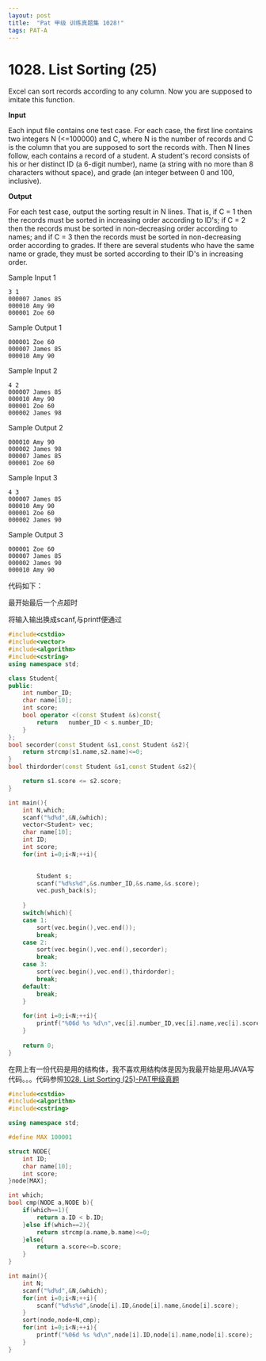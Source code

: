 ```yaml
---
layout: post
title:  "Pat 甲级 训练真题集 1028!"
tags: PAT-A
---
```

# 1028. List Sorting (25)

Excel can sort records according to any column.  Now you are supposed to imitate this function.

**Input**

Each input file contains one test case.  For each case, the first line contains two integers N (<=100000) and C, where N is the number of records and C is the column that you are supposed to sort the records with.  Then N lines follow, each contains a record of a student.  A student's record consists of his or her distinct ID (a 6-digit number), name (a string with no more than 8 characters without space), and grade (an integer between 0 and 100, inclusive).

**Output**

For each test case, output the sorting result in N lines.  That is, if C = 1 then the records must be sorted in increasing order according to ID's; if C = 2 then the records must be sorted in non-decreasing order according to names; and if C = 3 then the records must be sorted in non-decreasing order according to grades.  If there are several students who have the same name or grade, they must be sorted according to their ID's in increasing order.

Sample Input 1

```
3 1
000007 James 85
000010 Amy 90
000001 Zoe 60

```

Sample Output 1

```
000001 Zoe 60
000007 James 85
000010 Amy 90

```

Sample Input 2

```
4 2
000007 James 85
000010 Amy 90
000001 Zoe 60
000002 James 98

```

Sample Output 2

```
000010 Amy 90
000002 James 98
000007 James 85
000001 Zoe 60

```

Sample Input 3

```
4 3
000007 James 85
000010 Amy 90
000001 Zoe 60
000002 James 90

```

Sample Output 3

```
000001 Zoe 60
000007 James 85
000002 James 90
000010 Amy 90
```



代码如下：

最开始最后一个点超时

将输入输出换成scanf,与printf便通过

```c++
#include<cstdio>
#include<vector>
#include<algorithm>
#include<cstring>
using namespace std;

class Student{
public:
	int number_ID;
	char name[10];
	int score;
	bool operator <(const Student &s)const{
		return   number_ID < s.number_ID;
	}
};
bool secorder(const Student &s1,const Student &s2){
	return strcmp(s1.name,s2.name)<=0;
}
bool thirdorder(const Student &s1,const Student &s2){

	return s1.score <= s2.score;
}

int main(){
	int N,which;
	scanf("%d%d",&N,&which);
	vector<Student> vec;
	char name[10];
	int ID;
	int score;
	for(int i=0;i<N;++i){

		
		Student s;
		scanf("%d%s%d",&s.number_ID,&s.name,&s.score);	
		vec.push_back(s);
		
	}	
	switch(which){
	case 1:
		sort(vec.begin(),vec.end());
		break;
	case 2:
		sort(vec.begin(),vec.end(),secorder);
		break;
	case 3:
		sort(vec.begin(),vec.end(),thirdorder);
		break;
	default:
		break;
	}
	
	for(int i=0;i<N;++i){
		printf("%06d %s %d\n",vec[i].number_ID,vec[i].name,vec[i].score);
	}
	
	return 0;
}

```
在网上有一份代码是用的结构体，我不喜欢用结构体是因为我最开始是用JAVA写代码。。。代码参照[1028. List Sorting (25)-PAT甲级真题](http://www.liuchuo.net/archives/2120)

```c++
#include<cstdio>
#include<algorithm>
#include<cstring>

using namespace std;

#define MAX 100001

struct NODE{
	int ID;
	char name[10];
	int score;
}node[MAX];

int which;
bool cmp(NODE a,NODE b){
	if(which==1){
		return a.ID < b.ID;
	}else if(which==2){
		return strcmp(a.name,b.name)<=0;
	}else{
		return a.score<=b.score;
	}
}

int main(){
	int N;
	scanf("%d%d",&N,&which);
	for(int i=0;i<N;++i){
		scanf("%d%s%d",&node[i].ID,&node[i].name,&node[i].score);
	}
	sort(node,node+N,cmp);
	for(int i=0;i<N;++i){
		printf("%06d %s %d\n",node[i].ID,node[i].name,node[i].score);
	}
}
```
